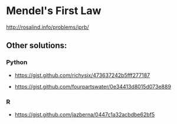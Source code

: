 # Mendel's First Law

http://rosalind.info/problems/iprb/

## Other solutions:

### Python

* https://gist.github.com/richysix/473637242b5fff277187

* https://gist.github.com/fourpartswater/0e34413d8015d073e889

### R

* https://gist.github.com/jazberna/0447c1a32acbdbe62bf5
